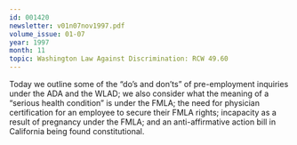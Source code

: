 ```yaml
---
id: 001420
newsletter: v01n07nov1997.pdf
volume_issue: 01-07
year: 1997
month: 11
topic: Washington Law Against Discrimination: RCW 49.60
---
```


Today we outline some of the “do’s and don’ts” of pre-employment inquiries under the ADA and the WLAD; we also consider what the meaning of a “serious health condition” is under the FMLA; the need for physician certification for an employee to secure their FMLA rights; incapacity as a result of pregnancy under the FMLA; and an anti-affirmative action bill in California being found constitutional.